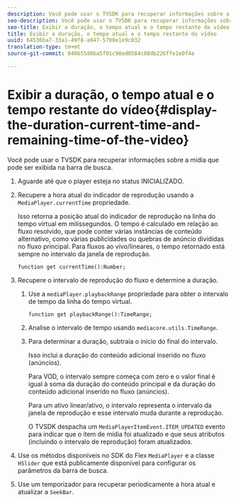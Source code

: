 ```yaml
---
description: Você pode usar o TVSDK para recuperar informações sobre a mídia que pode ser exibida na barra de busca.
seo-description: Você pode usar o TVSDK para recuperar informações sobre a mídia que pode ser exibida na barra de busca.
seo-title: Exibir a duração, o tempo atual e o tempo restante do vídeo
title: Exibir a duração, o tempo atual e o tempo restante do vídeo
uuid: 64536ba7-33a1-49f8-a947-5700e1e9c032
translation-type: tm+mt
source-git-commit: 040655d8ba5f91c98ed0584c08db226ffe1e0f4e

---
```



# Exibir a duração, o tempo atual e o tempo restante do vídeo{#display-the-duration-current-time-and-remaining-time-of-the-video}

Você pode usar o TVSDK para recuperar informações sobre a mídia que pode ser exibida na barra de busca.

1. Aguarde até que o player esteja no status INICIALIZADO.
1. Recupere a hora atual do indicador de reprodução usando a `MediaPlayer.currentTime` propriedade.

   Isso retorna a posição atual do indicador de reprodução na linha do tempo virtual em milissegundos. O tempo é calculado em relação ao fluxo resolvido, que pode conter várias instâncias de conteúdo alternativo, como várias publicidades ou quebras de anúncio divididas no fluxo principal. Para fluxos ao vivo/lineares, o tempo retornado está sempre no intervalo da janela de reprodução.

   ```
   function get currentTime():Number;
   ```

1. Recupere o intervalo de reprodução do fluxo e determine a duração.
   1. Use a `mediaPlayer.playbackRange` propriedade para obter o intervalo de tempo da linha do tempo virtual.

      ```
      function get playbackRange():TimeRange;
      ```

   1. Analise o intervalo de tempo usando `mediacore.utils.TimeRange`.
   1. Para determinar a duração, subtraia o início do final do intervalo.

      Isso inclui a duração do conteúdo adicional inserido no fluxo (anúncios).

      Para VOD, o intervalo sempre começa com zero e o valor final é igual à soma da duração do conteúdo principal e da duração do conteúdo adicional inserido no fluxo (anúncios).

      Para um ativo linear/ativo, o intervalo representa o intervalo da janela de reprodução e esse intervalo muda durante a reprodução.

      O TVSDK despacha um `MediaPlayerItemEvent.ITEM_UPDATED` evento para indicar que o item de mídia foi atualizado e que seus atributos (incluindo o intervalo de reprodução) foram atualizados.

1. Use os métodos disponíveis no SDK do Flex `MediaPlayer` e a classe `HSlider` que está publicamente disponível para configurar os parâmetros da barra de busca.

1. Use um temporizador para recuperar periodicamente a hora atual e atualizar a `SeekBar`.
